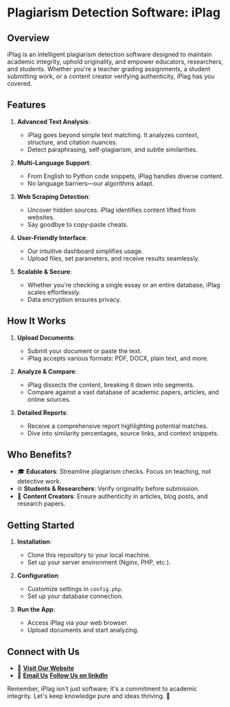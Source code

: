 # Plagiarism Detection Software: iPlag

## Overview

iPlag is an intelligent plagiarism detection software designed to maintain academic integrity, uphold originality, and empower educators, researchers, and students. Whether you're a teacher grading assignments, a student submitting work, or a content creator verifying authenticity, iPlag has you covered.

## Features

1. **Advanced Text Analysis**:
   - iPlag goes beyond simple text matching. It analyzes context, structure, and citation nuances.
   - Detect paraphrasing, self-plagiarism, and subtle similarities.

2. **Multi-Language Support**:
   - From English to Python code snippets, iPlag handles diverse content.
   - No language barriers—our algorithms adapt.

3. **Web Scraping Detection**:
   - Uncover hidden sources. iPlag identifies content lifted from websites.
   - Say goodbye to copy-paste cheats.

4. **User-Friendly Interface**:
   - Our intuitive dashboard simplifies usage.
   - Upload files, set parameters, and receive results seamlessly.

5. **Scalable & Secure**:
   - Whether you're checking a single essay or an entire database, iPlag scales effortlessly.
   - Data encryption ensures privacy.

## How It Works

1. **Upload Documents**:
   - Submit your document or paste the text.
   - iPlag accepts various formats: PDF, DOCX, plain text, and more.

2. **Analyze & Compare**:
   - iPlag dissects the content, breaking it down into segments.
   - Compare against a vast database of academic papers, articles, and online sources.

3. **Detailed Reports**:
   - Receive a comprehensive report highlighting potential matches.
   - Dive into similarity percentages, source links, and context snippets.

## Who Benefits?

- 🎓 **Educators**: Streamline plagiarism checks. Focus on teaching, not detective work.
- 🌐 **Students & Researchers**: Verify originality before submission.
- 📝 **Content Creators**: Ensure authenticity in articles, blog posts, and research papers.

## Getting Started

1. **Installation**:
   - Clone this repository to your local machine.
   - Set up your server environment (Nginx, PHP, etc.).

2. **Configuration**:
   - Customize settings in `config.php`.
   - Set up your database connection.

3. **Run the App**:
   - Access iPlag via your web browser.
   - Upload documents and start analyzing.

## Connect with Us

- 🌟 **[Visit Our Website](https://iplag.lordsignet.org)**
- 📧 **[Email Us](mailto:rocklinganayo@lordsignet.org)**
   **[Follow Us on linkdln](https://www.linkedin.com/in/anayo-rockling-5b9653185?trk=contact-info)**

Remember, iPlag isn't just software; it's a commitment to academic integrity. Let's keep knowledge pure and ideas thriving. 🌟

